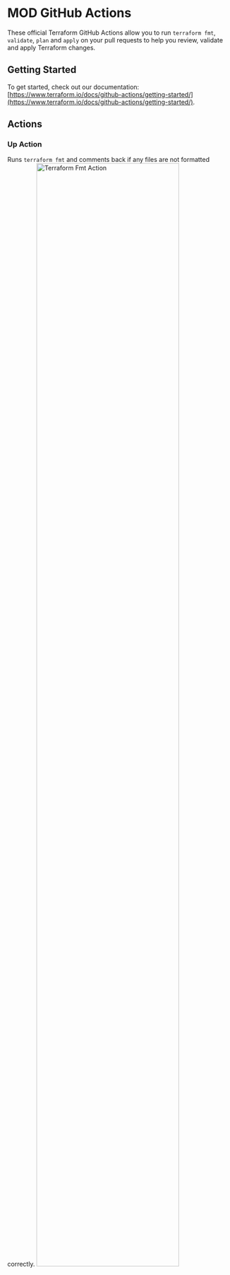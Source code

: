 # MOD GitHub Actions
These official Terraform GitHub Actions allow you to run `terraform fmt`, `validate`, `plan` and `apply` on your pull requests to help you review, validate and apply Terraform changes.

## Getting Started
To get started, check out our documentation: [https://www.terraform.io/docs/github-actions/getting-started/](https://www.terraform.io/docs/github-actions/getting-started/).

## Actions

### Up Action
Runs `terraform fmt` and comments back if any files are not formatted correctly.
<img src="./assets/fmt.png" alt="Terraform Fmt Action" width="80%" />
